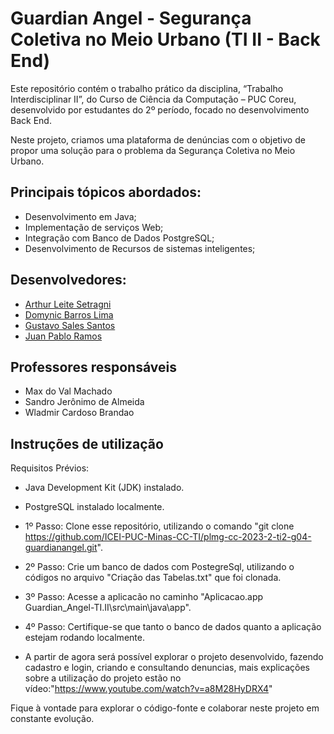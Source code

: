 # Guardian Angel - Segurança Coletiva no Meio Urbano (TI II - Back End) 

Este repositório contém o trabalho prático da disciplina, “Trabalho Interdisciplinar II”, do Curso de Ciência da Computação – PUC Coreu, desenvolvido por estudantes do 2º período, 
focado no desenvolvimento Back End.

Neste projeto, criamos uma plataforma de denúncias com o objetivo de propor uma solução para o problema da Segurança Coletiva no Meio Urbano.

## Principais tópicos abordados:
- Desenvolvimento em Java;
- Implementação de serviços Web;
- Integração com Banco de Dados PostgreSQL;
- Desenvolvimento de Recursos de sistemas inteligentes;

## Desenvolvedores:
- [Arthur Leite Setragni](https://github.com/arthursetragni)
- [Domynic Barros Lima](https://github.com/DomynicBl)
- [Gustavo Sales Santos](https://github.com/Gust4vinho07)
- [Juan Pablo Ramos](https://github.com/Juanpablozim)

## Professores responsáveis

- Max do Val Machado
- Sandro Jerônimo de Almeida
- Wladmir Cardoso Brandao

## Instruções de utilização

Requisitos Prévios: 
- Java Development Kit (JDK) instalado.
- PostgreSQL instalado localmente.

- 1º Passo: Clone esse repositório, utilizando o comando "git clone https://github.com/ICEI-PUC-Minas-CC-TI/plmg-cc-2023-2-ti2-g04-guardianangel.git".
- 2º Passo: Crie um banco de dados com PostegreSql, utilizando o códigos no arquivo "Criação das Tabelas.txt" que foi clonada.
- 3º Passo: Acesse a aplicacão no caminho "Aplicacao.app Guardian_Angel-TI.II\src\main\java\app".
- 4º Passo: Certifique-se que tanto o banco de dados quanto a aplicação estejam rodando localmente.
- A partir de agora será possível explorar o projeto desenvolvido, fazendo cadastro e login, criando e consultando denuncias, mais explicações sobre a utilização do projeto estão no vídeo:"https://www.youtube.com/watch?v=a8M28HyDRX4"


Fique à vontade para explorar o código-fonte e colaborar neste projeto em constante evolução.
